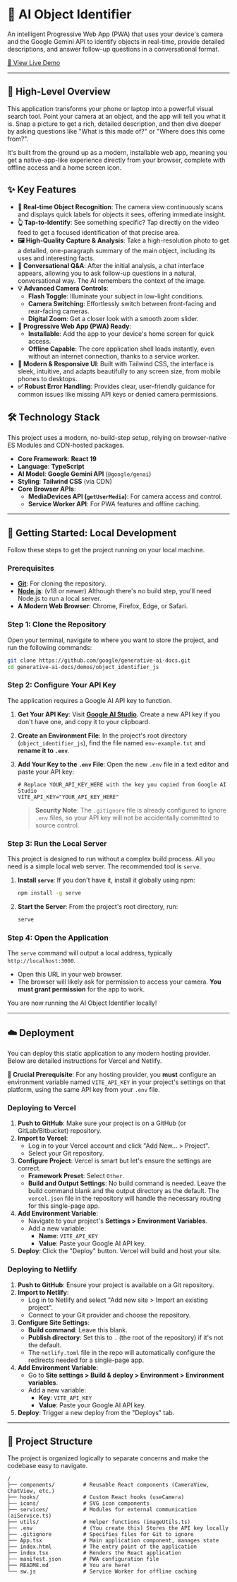 
# 🤖 AI Object Identifier

An intelligent Progressive Web App (PWA) that uses your device's camera and the Google Gemini API to identify objects in real-time, provide detailed descriptions, and answer follow-up questions in a conversational format.

<!-- Placeholder for a Live Demo link -->
[🚀 View Live Demo](https://object-identifier-three.vercel.app/)

---

## 🌟 High-Level Overview

This application transforms your phone or laptop into a powerful visual search tool. Point your camera at an object, and the app will tell you what it is. Snap a picture to get a rich, detailed description, and then dive deeper by asking questions like "What is this made of?" or "Where does this come from?".

It's built from the ground up as a modern, installable web app, meaning you get a native-app-like experience directly from your browser, complete with offline access and a home screen icon.

## ✨ Key Features

- **📸 Real-time Object Recognition**: The camera view continuously scans and displays quick labels for objects it sees, offering immediate insight.
- **👆 Tap-to-Identify**: See something specific? Tap directly on the video feed to get a focused identification of that precise area.
- **🖼️ High-Quality Capture & Analysis**: Take a high-resolution photo to get a detailed, one-paragraph summary of the main object, including its uses and interesting facts.
- **💬 Conversational Q&A**: After the initial analysis, a chat interface appears, allowing you to ask follow-up questions in a natural, conversational way. The AI remembers the context of the image.
- **💡 Advanced Camera Controls**:
  - **Flash Toggle**: Illuminate your subject in low-light conditions.
  - **Camera Switching**: Effortlessly switch between front-facing and rear-facing cameras.
  - **Digital Zoom**: Get a closer look with a smooth zoom slider.
- **📱 Progressive Web App (PWA) Ready**:
  - **Installable**: Add the app to your device's home screen for quick access.
  - **Offline Capable**: The core application shell loads instantly, even without an internet connection, thanks to a service worker.
- **🎨 Modern & Responsive UI**: Built with Tailwind CSS, the interface is sleek, intuitive, and adapts beautifully to any screen size, from mobile phones to desktops.
- **✅ Robust Error Handling**: Provides clear, user-friendly guidance for common issues like missing API keys or denied camera permissions.

## 🛠️ Technology Stack

This project uses a modern, no-build-step setup, relying on browser-native ES Modules and CDN-hosted packages.

- **Core Framework**: **React 19**
- **Language**: **TypeScript**
- **AI Model**: **Google Gemini API** (`@google/genai`)
- **Styling**: **Tailwind CSS** (via CDN)
- **Core Browser APIs**:
  - **MediaDevices API (`getUserMedia`)**: For camera access and control.
  - **Service Worker API**: For PWA features and offline caching.

---

## 🚀 Getting Started: Local Development

Follow these steps to get the project running on your local machine.

### Prerequisites

- **[Git](https://git-scm.com/)**: For cloning the repository.
- **[Node.js](https://nodejs.org/)**: (v18 or newer) Although there's no build step, you'll need Node.js to run a local server.
- **A Modern Web Browser**: Chrome, Firefox, Edge, or Safari.

### Step 1: Clone the Repository

Open your terminal, navigate to where you want to store the project, and run the following commands:

```bash
git clone https://github.com/google/generative-ai-docs.git
cd generative-ai-docs/demos/object_identifier_js
```

### Step 2: Configure Your API Key

The application requires a Google AI API key to function.

1.  **Get Your API Key**: Visit **[Google AI Studio](https://aistudio.google.com/app/apikey)**. Create a new API key if you don't have one, and copy it to your clipboard.

2.  **Create an Environment File**: In the project's root directory (`object_identifier_js`), find the file named `env-example.txt` and **rename it to `.env`**.

3.  **Add Your Key to the `.env` File**: Open the new `.env` file in a text editor and paste your API key:

    ```
    # Replace YOUR_API_KEY_HERE with the key you copied from Google AI Studio
    VITE_API_KEY="YOUR_API_KEY_HERE"
    ```

    > **Security Note**: The `.gitignore` file is already configured to ignore `.env` files, so your API key will not be accidentally committed to source control.

### Step 3: Run the Local Server

This project is designed to run without a complex build process. All you need is a simple local web server. The recommended tool is `serve`.

1.  **Install `serve`**: If you don't have it, install it globally using npm:
    ```bash
    npm install -g serve
    ```

2.  **Start the Server**: From the project's root directory, run:
    ```bash
    serve
    ```

### Step 4: Open the Application

The `serve` command will output a local address, typically `http://localhost:3000`.

-   Open this URL in your web browser.
-   The browser will likely ask for permission to access your camera. **You must grant permission** for the app to work.

You are now running the AI Object Identifier locally!

---

## ☁️ Deployment

You can deploy this static application to any modern hosting provider. Below are detailed instructions for Vercel and Netlify.

**🔑 Crucial Prerequisite**: For any hosting provider, you **must** configure an environment variable named `VITE_API_KEY` in your project's settings on that platform, using the same API key from your `.env` file.

### Deploying to Vercel

1.  **Push to GitHub**: Make sure your project is on a GitHub (or GitLab/Bitbucket) repository.
2.  **Import to Vercel**:
    - Log in to your Vercel account and click "Add New... > Project".
    - Select your Git repository.
3.  **Configure Project**: Vercel is smart but let's ensure the settings are correct.
    - **Framework Preset**: Select `Other`.
    - **Build and Output Settings**: No build command is needed. Leave the build command blank and the output directory as the default. The `vercel.json` file in the repository will handle the necessary routing for this single-page app.
4.  **Add Environment Variable**:
    - Navigate to your project's **Settings > Environment Variables**.
    - Add a new variable:
      - **Name**: `VITE_API_KEY`
      - **Value**: Paste your Google AI API key.
5.  **Deploy**: Click the "Deploy" button. Vercel will build and host your site.

### Deploying to Netlify

1.  **Push to GitHub**: Ensure your project is available on a Git repository.
2.  **Import to Netlify**:
    - Log in to Netlify and select "Add new site > Import an existing project".
    - Connect to your Git provider and choose the repository.
3.  **Configure Site Settings**:
    - **Build command**: Leave this blank.
    - **Publish directory**: Set this to `.` (the root of the repository) if it's not the default.
    - The `netlify.toml` file in the repo will automatically configure the redirects needed for a single-page app.
4.  **Add Environment Variable**:
    - Go to **Site settings > Build & deploy > Environment > Environment variables**.
    - Add a new variable:
      - **Key**: `VITE_API_KEY`
      - **Value**: Paste your Google AI API key.
5.  **Deploy**: Trigger a new deploy from the "Deploys" tab.

---

## 📂 Project Structure

The project is organized logically to separate concerns and make the codebase easy to navigate.

```
/
├── components/         # Reusable React components (CameraView, ChatView, etc.)
├── hooks/              # Custom React hooks (useCamera)
├── icons/              # SVG icon components
├── services/           # Modules for external communication (aiService.ts)
├── utils/              # Helper functions (imageUtils.ts)
├── .env                # (You create this) Stores the API key locally
├── .gitignore          # Specifies files for Git to ignore
├── App.tsx             # Main application component, manages state
├── index.html          # The entry point of the application
├── index.tsx           # Renders the React application
├── manifest.json       # PWA configuration file
├── README.md           # You are here!
└── sw.js               # Service Worker for offline caching
```
